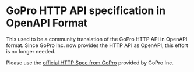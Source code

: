 # GoPro HTTP API specification in OpenAPI Format

This used to be a community translation of the GoPro HTTP API in OpenAPI format. Since GoPro Inc. now provides the HTTP API as OpenAPI, this effort is no longer needed.

Please use the [official HTTP Spec from GoPro](https://gopro.github.io/OpenGoPro/http) provided by GoPro Inc.
